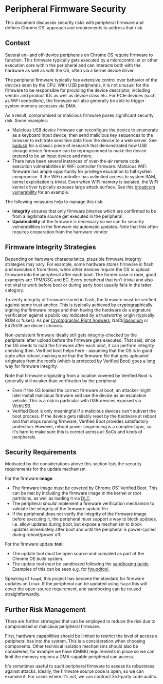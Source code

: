 # Peripheral Firmware Security

This document discusses security risks with peripheral firmware and defines
Chrome OS' approach and requirements to address that risk.

## Context

Several on- and off-device peripherals on Chrome OS require firmware to
function. This firmware typically gets executed by a microcontroller or other
execution core within the peripheral and can interacts both with the hardware as
well as with the OS, often via a kernel device driver.

The peripheral firmware typically has extensive control over behavior of the
devices seen by the CPU. With USB peripherals, it is not unusual for the
firmware to be responsible for providing the device descriptor, including vendor
and product IDs as well as device class etc. For PCIe devices (such as WiFi
controllers), the firmware will also generally be able to trigger system memory
accesses via DMA.

As a result, compromised or malicious firmware poses significant security risk.
Some examples:
*   Malicious USB device firmware can reconfigure the device to enumerate as a
    keyboard input device, then send malicious key sequences to the browser to
    exfiltrate sensitive data from the device to a web server. See [badusb] for
    a classic piece of research that demonstrated how USB storage device
    firmware can be reprogrammed to make the device pretend to be an input
    device and more.
*   There have been several instances of over-the-air remote code execution
    vulnerabilities in WiFi controller firmware. Malicious WiFi firmware has
    ample opportunity for privilege escalation to full system compromise. If the
    WiFi controller has unlimited access to system RAM, kernel exploitation is
    trivial. Even when WiFi memory is isolated, the WiFi kernel driver typically
    exposes large attack surface. See this [broadcom vulnerability] for an
    example.

The following measures help to manage this risk:
*   **Integrity** ensures that only firmware binaries which are
    confirmed to be from a legitimate source get executed in the peripheral.
*   **Updateability** of the firmware is necessary so we can fix security
    vulnerabilities in the firmware via automatic updates. Note that this often
    requires cooperation from the hardware vendor.

## Firmware Integrity Strategies

Depending on hardware characteristics, plausible firmware integrity strategies
may vary. For example, some hardware stores firmware in flash and executes it
from there, while other devices require the OS to upload firmware into the
peripheral after each boot. The former case is rarer, good examples are TPM/GSC
and EC. Every peripheral that isn't trivial and also not vital to work before
boot or during early boot usually falls in the latter category.

To verify integrity of firmware stored in flash, the firmware must be verified
against some trust anchor. This is typically achieved by cryptographically
signing the firmware image and then having the hardware do a signature
verification against a public key indicated by a trustworthy origin (typically
ROM or fuses). As per [Cryptographic Right Answers], NaCl/[libsodium] or Ed25519
are decent choices.

Non-persistent firmware ideally still gets integrity-checked by the peripheral
after upload before the firmware gets executed. That said, since the OS needs to
load the firmware after each boot, it can perform integrity checking then.
Verified boot helps here - assuming that the OS is in good state after reboot,
making sure that the firmware file that gets uploaded originates from the
rootfs (which is protected by Verified Boot) goes a long way for firmware
integrity.

Note that firmware originating from a location covered by Verified Boot is
generally still weaker than verification by the peripheral:
*   Even if the OS loaded the correct firmware at boot, an attacker might
    later install malicious firmware and use the device as an escalation
    vehicle. This is a risk in particular with USB devices exposed via WebUSB.
*   Verified Boot is only meaningful if a malicious devices can't subvert the
    boot process. If the device gets reliably reset by the hardware at reboot
    and that stops running firmware, Verified Boot provides satisfactory
    protection. However, reboot power sequencing is a complex topic, so it's
    hard to make sure this is correct across all SoCs and kinds of peripherals.

## Security Requirements

Motivated by the considerations above this section lists the security
requirements for the update mechanism.

For the firmware **image**:
*   The firmware image *must* be covered by Chrome OS' Verified Boot. This
    can be met by including the firmware image in the kernel or root partitions,
    as well as loading it via [DLC].
*   The peripheral *should* implement a firmware verification mechanism to
    validate the integrity of the firmware update file.
*   If the peripheral does not verify the integrity of the firmware image before
    executing it, the peripheral *must* support a way to block updates. I.e.
    allow updates during boot, but expose a mechanism to block updates
    immediately after boot and until the peripheral is power-cycled during
    reboot/power off.

For the firmware update **tool**:
*   The update tool *must* be open source and compiled as part of the Chrome OS
    build system.
*   The update tool *must* be sandboxed following the [sandboxing guide].
    Examples of this can be seen e.g. for [fwupdtool].

Speaking of `fwupd`, this project has become the standard for firmware updates
on Linux. If the peripheral can be updated using `fwupd` this will cover the
open-source requirement, and sandboxing can be reused straightforwardly.

## Further Risk Management

There are further strategies that can be employed to reduce the risk due to
compromised or malicious peripheral firmware.

First, hardware capabilities should be limited to restrict the level of access a
peripheral has into the system. This is a consideration when choosing
components. Other technical isolation mechanisms should also be considered, for
example we have IOMMU requirements in place so we can limit the memory regions a
DMA-capable peripheral can access.

It's sometimes useful to audit peripheral firmware to assess its robustness
against attacks. Ideally, the firmware source code is open, so we can examine
it. For cases where it's not, we can contract 3rd-party code audits.

[badusb]: https://srlabs.de/bites/badusb/
[broadcom vulnerability]: https://googleprojectzero.blogspot.com/2017/04/over-air-exploiting-broadcoms-wi-fi_4.html
[DLC]: https://chromium.googlesource.com/chromiumos/platform2/+/HEAD/dlcservice/docs/developer.md
[sandboxing guide]: /sandboxing.md
[fwupdtool]: https://chromium.googlesource.com/chromiumos/overlays/chromiumos-overlay/+/HEAD/sys-apps/fwupd/files/fwupdtool-update.conf
[Cryptographic Right Answers]: https://latacora.micro.blog/2018/04/03/cryptographic-right-answers.html
[libsodium]: https://download.libsodium.org/doc/public-key_cryptography/public-key_signatures
